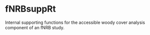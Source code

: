 # fNRBsuppRt
Internal supporting functions for the accessible woody cover analysis component of an fNRB study. 
